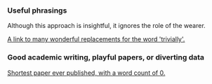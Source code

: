 ### Useful phrasings

Although this approach is insightful, it ignores the role of the wearer.

[A link to many wonderful replacements for the word 'trivially'.](https://www.reddit.com/r/math/comments/7gqhlc/what_to_say_instead_of_trivially/)

### Good academic writing, playful papers, or diverting data

[Shortest paper ever published, with a word count of 0.](https://pbs.twimg.com/media/DLGB2_oVYAAp28D.jpg)
